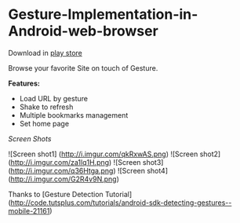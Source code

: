 # Gesture-Implementation-in-Android-web-browser

Download in [play store](https://play.google.com/store/apps/details?id=com.Fast)

Browse your favorite Site on touch of Gesture.

**Features:**
- Load URL by gesture
- Shake to refresh
- Multiple bookmarks management
- Set home page

*Screen Shots*

![Screen shot1] (http://i.imgur.com/qkRxwAS.png) 
![Screen shot2] (http://i.imgur.com/za1lq1H.png) 
![Screen shot3] (http://i.imgur.com/q36Htga.png) 
![Screen shot4] (http://i.imgur.com/G2R4v9N.png) 

Thanks to [Gesture Detection Tutorial] (http://code.tutsplus.com/tutorials/android-sdk-detecting-gestures--mobile-21161)

